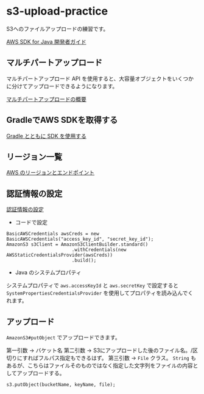 # s3-upload-practice
S3へのファイルアップロードの練習です。

[AWS SDK for Java 開発者ガイド](https://docs.aws.amazon.com/ja_jp/sdk-for-java/v1/developer-guide/welcome.html)

## マルチパートアップロード
マルチパートアップロード API を使用すると、大容量オブジェクトをいくつかに分けてアップロードできるようになります。

[マルチパートアップロードの概要](https://docs.aws.amazon.com/ja_jp/AmazonS3/latest/dev/mpuoverview.html)

## GradleでAWS SDKを取得する
[Gradle とともに SDK を使用する](https://docs.aws.amazon.com/ja_jp/sdk-for-java/v1/developer-guide/setup-project-gradle.html)

## リージョン一覧
[AWS のリージョンとエンドポイント](https://docs.aws.amazon.com/ja_jp/general/latest/gr/rande.html)

## 認証情報の設定
[認証情報の設定](https://docs.aws.amazon.com/ja_jp/sdk-for-java/v1/developer-guide/credentials.html)

- コードで設定
```
BasicAWSCredentials awsCreds = new BasicAWSCredentials("access_key_id", "secret_key_id");
AmazonS3 s3Client = AmazonS3ClientBuilder.standard()
                        .withCredentials(new AWSStaticCredentialsProvider(awsCreds))
                        .build();
```

- Java のシステムプロパティ

システムプロパティで `aws.accessKeyId` と `aws.secretKey` で設定すると `SystemPropertiesCredentialsProvider` を使用してプロパティを読み込んでくれます。

## アップロード
`AmazonS3#putObject` でアップロードできます。

第一引数 -> バケット名
第二引数 -> S3にアップロードした後のファイル名。/区切りにすればフルパス指定もできるはず。
第三引数 -> `File` クラス。 `String` もあるが、こちらはファイルそのものではなく指定した文字列をファイルの内容としてアップロードする。
```
s3.putObject(bucketName, keyName, file);
```
